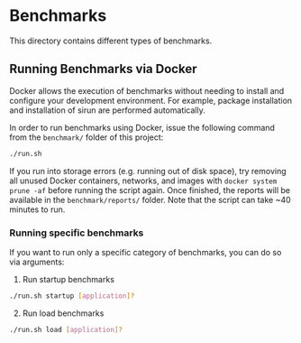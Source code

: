 # Benchmarks

This directory contains different types of benchmarks.

## Running Benchmarks via Docker

Docker allows the execution of benchmarks without needing to install and configure your development environment. For example, package installation and installation of sirun are performed automatically.

In order to run benchmarks using Docker, issue the following command from the `benchmark/` folder of this project:

```sh
./run.sh
```

If you run into storage errors (e.g. running out of disk space), try removing all unused Docker containers, networks, and images with `docker system prune -af` before running the script again. Once finished, the reports will be available in the `benchmark/reports/` folder. Note that the script can take ~40 minutes to run.

### Running specific benchmarks

If you want to run only a specific category of benchmarks, you can do so via arguments:

1. Run startup benchmarks
```sh
./run.sh startup [application]?
```

2. Run load benchmarks
```sh
./run.sh load [application]?
```
